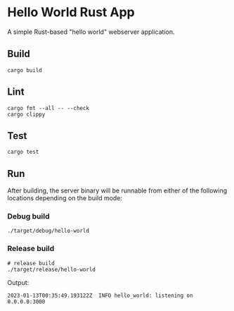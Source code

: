 # Hello World Rust App

A simple Rust-based "hello world" webserver application.

## Build

```shell
cargo build
```

## Lint

```shell
cargo fmt --all -- --check
cargo clippy
```

## Test

```shell
cargo test
```

## Run

After building, the server binary will be runnable from either of the following locations depending on the build mode:

### Debug build
```shell
./target/debug/hello-world
```

### Release build
```shell
# release build
./target/release/hello-world
```

Output:
```shell
2023-01-13T00:35:49.193122Z  INFO hello_world: listening on 0.0.0.0:3000
```

